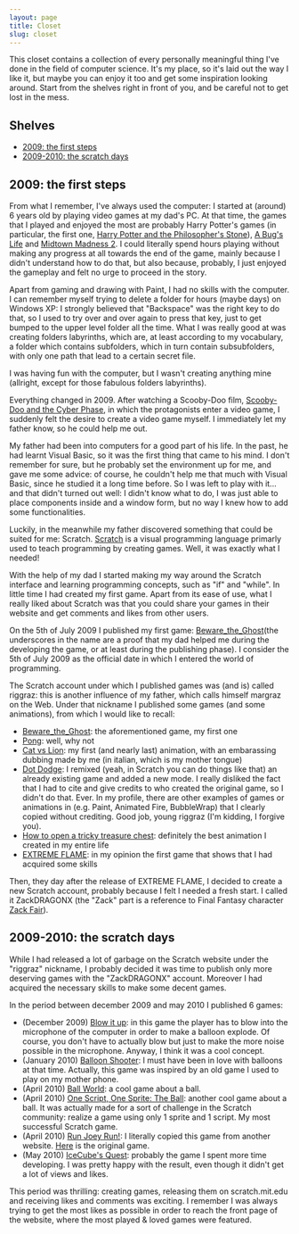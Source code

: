 ```yaml
---
layout: page
title: Closet
slug: closet
---
```


This closet contains a collection of every personally meaningful thing I've done in the field of computer science. It's my place, so it's laid out the way I like it, but maybe you can enjoy it too and get some inspiration looking around. Start from the shelves right in front of you, and be careful not to get lost in the mess.

## Shelves <!-- omit in toc -->
- [2009: the first steps](#2009-the-first-steps)
- [2009-2010: the scratch days](#2009-2010-the-scratch-days)

## 2009: the first steps

From what I remember, I've always used the computer: I started at (around) 6 years old by playing video games at my dad's PC. At that time, the games that I played and enjoyed the most are probably Harry Potter's games (in particular, the first one, [Harry Potter and the Philosopher's Stone](https://www.youtube.com/watch?v=mZW1azS3o4o)), [A Bug's Life](https://www.youtube.com/watch?v=nj6i2SsDWUA) and [Midtown Madness 2](https://www.youtube.com/watch?v=U7fdfn2JEXo). I could literally spend hours playing without making any progress at all towards the end of the game, mainly because I didn't understand how to do that, but also because, probably, I just enjoyed the gameplay and felt no urge to proceed in the story.

Apart from gaming and drawing with Paint, I had no skills with the computer. I can remember myself trying to delete a folder for hours (maybe days) on Windows XP: I strongly believed that "Backspace" was the right key to do that, so I used to try over and over again to press that key, just to get bumped to the upper level folder all the time. What I was really good at was creating folders labyrinths, which are, at least according to my vocabulary, a folder which contains subfolders, which in turn contain subsubfolders, with only one path that lead to a certain secret file.

I was having fun with the computer, but I wasn't creating anything mine (allright, except for those fabulous folders labyrinths).

Everything changed in 2009. After watching a Scooby-Doo film, [Scooby-Doo and the Cyber Phase](https://en.wikipedia.org/wiki/Scooby-Doo_and_the_Cyber_Chase), in which the protagonists enter a video game, I suddenly felt the desire to create a video game myself. I immediately let my father know, so he could help me out.

My father had been into computers for a good part of his life. In the past, he had learnt Visual Basic, so it was the first thing that came to his mind. I don't remember for sure, but he probably set the environment up for me, and gave me some advice: of course, he couldn't help me that much with Visual Basic, since he studied it a long time before. So I was left to play with it... and that didn't turned out well: I didn't know what to do, I was just able to place components inside and a window form, but no way I knew how to add some functionalities.

Luckily, in the meanwhile my father discovered something that could be suited for me: Scratch. [Scratch](https://en.wikipedia.org/wiki/Scratch_(programming_language)) is a visual programming language primarly used to teach programming by creating games. Well, it was exactly what I needed!

With the help of my dad I started making my way around the Scratch interface and learning programming concepts, such as "if" and "while". In little time I had created my first game. Apart from its ease of use, what I really liked about Scratch was that you could share your games in their website and get comments and likes from other users.

On the 5th of July 2009 I published my first game: [Beware_the_Ghost](https://scratch.mit.edu/projects/594764/)(the underscores in the name are a proof that my dad helped me during the developing the game, or at least during the publishing phase). I consider the 5th of July 2009 as the official date in which I entered the world of programming.

The Scratch account under which I published games was (and is) called riggraz: this is another influence of my father, which calls himself margraz on the Web. Under that nickname I published some games (and some animations), from which I would like to recall:

- [Beware_the_Ghost](https://scratch.mit.edu/projects/594764/): the aforementioned game, my first one
- [Pong](https://scratch.mit.edu/projects/600211/): well, why not
- [Cat vs Lion](https://scratch.mit.edu/projects/725032/): my first (and nearly last) animation, with an embarassing dubbing made by me (in italian, which is my mother tongue)
- [Dot Dodge](https://scratch.mit.edu/projects/745572/): I remixed (yeah, in Scratch you can do things like that) an already existing game and added a new mode. I really disliked the fact that I had to cite and give credits to who created the original game, so I didn't do that. Ever. In my profile, there are other examples of games or animations in (e.g. Paint, Animated Fire, BubbleWrap) that I clearly copied without crediting. Good job, young riggraz (I'm kidding, I forgive you).
- [How to open a tricky treasure chest](https://scratch.mit.edu/projects/764580/): definitely the best animation I created in my entire life
- [EXTREME FLAME](https://scratch.mit.edu/projects/812618/): in my opinion the first game that shows that I had acquired some skills

Then, they day after the release of EXTREME FLAME, I decided to create a new Scratch account, probably because I felt I needed a fresh start. I called it ZackDRAGONX (the "Zack" part is a reference to Final Fantasy character [Zack Fair](https://en.wikipedia.org/wiki/Zack_Fair)).

## 2009-2010: the scratch days

While I had released a lot of garbage on the Scratch website under the "riggraz" nickname, I probably decided it was time to publish only more deserving games with the "ZackDRAGONX" account. Moreover I had acquired the necessary skills to make some decent games.

In the period between december 2009 and may 2010 I published 6 games:

- (December 2009) [Blow it up](https://scratch.mit.edu/projects/820593/): in this game the player has to blow into the microphone of the computer in order to make a balloon explode. Of course, you don't have to actually blow but just to make the more noise possible in the microphone. Anyway, I think it was a cool concept.
- (January 2010) [Balloon Shooter](https://scratch.mit.edu/projects/838260/): I must have been in love with balloons at that time. Actually, this game was inspired by an old game I used to play on my mother phone.
- (April 2010) [Ball World](https://scratch.mit.edu/projects/964898/): a cool game about a ball.
- (April 2010) [One Script, One Sprite: The Ball](https://scratch.mit.edu/projects/984328/): another cool game about a ball. It was actually made for a sort of challenge in the Scratch community: realize a game using only 1 sprite and 1 script. My most successful Scratch game.
- (April 2010) [Run Joey Run!](https://scratch.mit.edu/projects/1006236/): I literally copied this game from another website. [Here](https://www.addictinggames.com/funny/run-joey-run) is the original game.
- (May 2010) [IceCube's Quest](https://scratch.mit.edu/projects/1061803/): probably the game I spent more time developing. I was pretty happy with the result, even though it didn't get a lot of views and likes.

This period was thrilling: creating games, releasing them on scratch.mit.edu and receiving likes and comments was exciting. I remember I was always trying to get the most likes as possible in order to reach the front page of the website, where the most played & loved games were featured.

